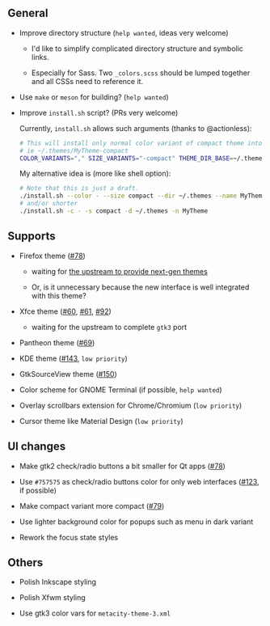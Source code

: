 ## General

- Improve directory structure (`help wanted`, ideas very welcome)

  - I'd like to simplify complicated directory structure and symbolic links.

  - Especially for Sass. Two `_colors.scss` should be lumped together and all CSSs need to reference it.

- Use `make` or `meson` for building? (`help wanted`)

- Improve `install.sh` script? (PRs very welcome)

  Currently, `install.sh` allows such arguments (thanks to @actionless):

  ```sh
  # This will install only normal color variant of compact theme into ~/.themes dir as MyTheme,
  # ie ~/.themes/MyTheme-compact
  COLOR_VARIANTS="," SIZE_VARIANTS="-compact" THEME_DIR_BASE=~/.themes/MyTheme ./install.sh
  ```

  My alternative idea is (more like shell option):

  ```sh
  # Note that this is just a draft.
  ./install.sh --color - --size compact --dir ~/.themes --name MyTheme
  # and/or shorter
  ./install.sh -c - -s compact -d ~/.themes -n MyTheme
  ```

## Supports

- Firefox theme ([#78](../../issues/78))

  - waiting for [the upstream to provide next-gen themes](https://blog.mozilla.org/addons/2017/02/24/improving-themes-in-firefox/)

  - Or, is it unnecessary because the new interface is well integrated with this theme?

- Xfce theme ([#60](../../issues/60), [#61](../../issues/61), [#92](../../issues/92))

  - waiting for the upstream to complete `gtk3` port

- Pantheon theme ([#69](../../issues/69))

- KDE theme ([#143](../../issues/143), `low priority`)

- GtkSourceView theme ([#150](../../issues/150))

- Color scheme for GNOME Terminal (if possible, `help wanted`)

- Overlay scrollbars extension for Chrome/Chromium (`low priority`)

- Cursor theme like Material Design (`low priority`)

## UI changes

- Make gtk2 check/radio buttons a bit smaller for Qt apps ([#78](../../issues/78))

- Use `#757575` as check/radio buttons color for only web interfaces ([#123](../../issues/123), if possible)

- Make compact variant more compact ([#79](../../issues/79))

- Use lighter background color for popups such as menu in dark variant

- Rework the focus state styles

## Others

- Polish Inkscape styling

- Polish Xfwm styling

- Use gtk3 color vars for `metacity-theme-3.xml`

